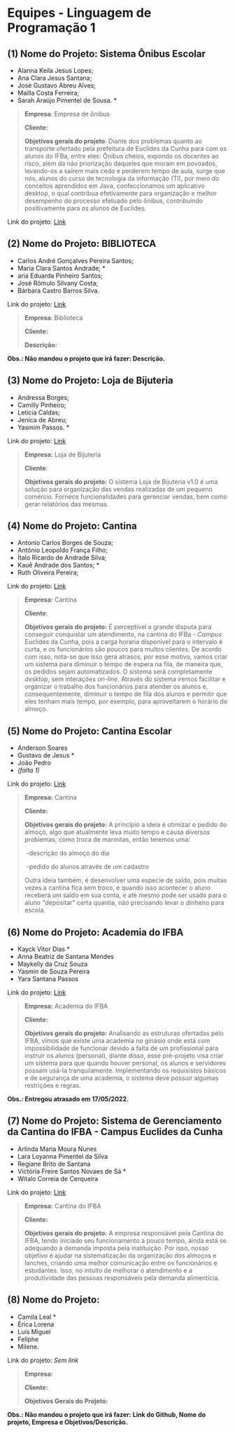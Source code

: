 # Equipes - Linguagem de Programação 1

## (1) Nome do Projeto: Sistema Ônibus Escolar

- Alanna Keila Jesus Lopes;
- Ana Clara Jesus Santana;
- José Gustavo Abreu Alves;
- Maílla Costa Ferreira;
- Sarah Araújo Pimentel de Sousa. \*

> **Empresa**: Empresa de ônibus
>
> **Cliente:**
>
> **Objetivos gerais do projeto**: Diante dos problemas quanto ao transporte ofertado pela prefeitura de Euclides da Cunha para com os alunos do IFBa, entre eles: Ônibus cheios, expondo os docentes ao risco, além da não priorização daqueles que moram em povoados, levando-os a saírem mais cedo e perderem tempo de aula, surge que nós, alunos do curso de tecnologia da informação (TI), por meio do conceitos aprendidos em Java, confeccionamos um aplicativo desktop, o qual contribua efetivamente para organização e melhor desempenho do processo efetuado pelo ônibus, contribuindo positivamente para os alunos de Euclides.

Link do projeto: [Link](https://github.com/IFBA-EUC/Projeto-2-C.git)

## (2) Nome do Projeto: BIBLIOTECA

- Carlos André Gonçalves Pereira Santos;
- Maria Clara Santos Andrade; *
- aria Eduarda Pinheiro Santos;
- José Rômulo Silvany Costa;
- Bárbara Castro Barros Silva.

Link do projeto: [Link](https://github.com/clarasandz/PROJETO-FINAL---BIBLIOTECA)

> **Empresa**: Biblioteca
>
> **Cliente:**
>
> **Descrição:** 

**Obs.: Não mandou o projeto que irá fazer: Descrição.**

## (3) Nome do Projeto: Loja de Bijuteria

- Andressa Borges;
- Camilly Pinheiro;
- Letícia Caldas;
- Jenica de Abreu;
- Yasmim Passos. *

Link do projeto: [Link](https://github.com/yasmim-passos/LP1-Projeto-2022)

> **Empresa:** Loja de Bijuteria
>
> **Cliente**: 
>
> **Objetivos gerais do projeto:** O sistema Loja de Bijuteria v1.0 é uma solução para organização das vendas realizadas de um pequeno comércio. Fornece funcionalidades para gerenciar vendas, bem como gerar relatórios das mesmas.

## (4) Nome do Projeto: Cantina

- Antonio Carlos Borges de Souza; 
- Antônio Leopoldo França Filho; 
- Ítalo Ricardo de Andrade Silva; 
- Kauê Andrade dos Santos; *
- Ruth Oliveira Pereira;

Link do projeto: [Link](https://github.com/kaue-andrade/sistema-java)

> **Empresa:** Cantina
>
> **Cliente**: 
>
> **Objetivos gerais do projeto:** É perceptível a grande disputa para conseguir conquistar um atendimento, na cantina do IFBa - *Campus* Euclides da Cunha, pois a carga horaria disponível para o intervalo é curta, e os funcionários são poucos para muitos clientes. De acordo com isso, nota-se que isso gera atrasos, por esse motivo, vamos criar um sistema para diminuir o tempo de espera na fila, de maneira que, os pedidos sejam automatizados. O sistema será completamente *desktop*, sem interações *on-line*. Através do sistema iremos facilitar e organizar o trabalho dos funcionários para atender os alunos e, consequentemente, diminuir o tempo de fila dos alunos e permitir que eles tenham mais tempo, por exemplo, para aproveitarem o horário do almoço.

## (5) Nome do Projeto: Cantina Escolar

- Anderson Soares
- Gustavo de Jesus *
- João Pedro 
- *(falta 1)*

Link do projeto: [Link](https://github.com/N33ttu2/Gerenciamento_de_pedidos_de_uma_pastelaria)

> **Empresa:** Cantina
>
> **Cliente:** 
>
> **Objetivos gerais do projeto:** A principio a ideia é otimizar o pedido do almoço, algo que atualmente leva muito tempo e causa diversos problemas, como troca de marmitas, então teremos uma: 
>
> ​	-descrição do almoço do dia
>
> ​	-pedido do alunos através de um cadastro
>
> Outra ideia também, é desenvolver uma especie de saldo, pois muitas vezes a cantina fica sem troco, e quando isso acontecer o aluno receberá um saldo em sua conta, e até mesmo pode ser usado para o aluno "depositar" certa quantia, não precisando levar o dinheiro para escola.

## (6) Nome do Projeto: Academia do IFBA

- Kayck Vitor Dias *
- Anna Beatriz de Santana Mendes
- Maykelly da Cruz Souza
- Yasmin de Souza Pereira
- Yara Santana Passos 

Link do projeto: [Link](https://github.com/IFBA-EUC/Projeto-final-2-C)

> **Empresa:** Academia do IFBA
>
> **Cliente:** 
>
> **Objetivos gerais do projeto:** Analisando as estruturas ofertadas pelo IFBA, vimos que existe uma academia no ginásio onde está com impossibilidade de funcionar devido a falta de um profissional para instruir os alunos (personal), diante disso, esse pré-projeto visa criar um sistema para que quando houver personal, os alunos e servidores possam usá-la tranquilamente. Implementando os requisistos básicos e de segurança de uma academia, o sistema deve possuir algumas restrições e regras.

**Obs.: Entregou atrasado em 17/05/2022.**

## (7) Nome do Projeto: Sistema de Gerenciamento da Cantina do IFBA - Campus Euclides da Cunha

- Arlinda Maria Moura Nunes
- Lara Loyanna Pimentel da Silva
- Regiane Brito de Santana
- Victória Freire Santos Novaes de Sá *
- Witalo Correia de Cerqueira

Link do projeto: [Link](https://github.com/IFBA-EUC/Projeto-2C.git)

> **Empresa:** Cantina do IFBA
>
> **Cliente:** 
>
> **Objetivos gerais do projeto:** A empresa responsável pela Cantina do IFBA, tendo iniciado seu funcionamento a pouco tempo, ainda está se adequando à demanda imposta pela instituição. Por isso, nosso objetivo é ajudar na sistematização da organização dos almoços e lanches, criando uma melhor comunicação entre os funcionários e estudantes. Isso, no intuito de melhorar o atendimento e a produtividade das pessoas responsáveis pela demanda alimentícia.

## (8) Nome do Projeto: 

- Camila Leal *
- Érica Lorena
- Luís Miguel
- Feliphe
- Milene.

Link do projeto: *Sem link*

> **Empresa:** 
>
> **Cliente:** 
>
> **Objetivos Gerais do Projeto:** 

**Obs.: Não mandou o projeto que irá fazer: Link do Github, Nome do projeto, Empresa e Objetivos/Descrição.**